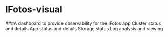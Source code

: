 # IFotos-visual
###A dashboard to provide observability for the IFotos app
	Cluster status and details
	App status and details
	Storage status
	Log analysis and viewing
 
